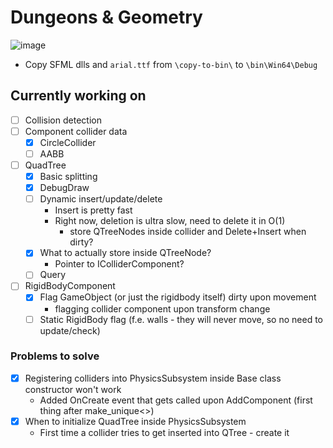 # Dungeons & Geometry

![image](https://user-images.githubusercontent.com/9076709/155303636-18c13151-962f-4707-a7a1-2107b92c55e2.png)

- Copy SFML dlls and `arial.ttf` from `\copy-to-bin\` to `\bin\Win64\Debug`

## Currently working on

- [ ]  Collision detection
  - [ ] Component collider data
    - [x] CircleCollider
    - [ ] AABB
  - [ ] QuadTree
    - [x] Basic splitting
    - [x] DebugDraw
    - [ ] Dynamic insert/update/delete
        - Insert is pretty fast
        - Right now, deletion is ultra slow, need to delete it in O(1)
          - store QTreeNodes inside collider and Delete+Insert when dirty?
    - [x] What to actually store inside QTreeNode?
      - Pointer to IColliderComponent?
    - [ ] Query
- [ ] RigidBodyComponent
  - [x] Flag GameObject (or just the rigidbody itself) dirty upon movement
      - flagging collider component upon transform change
  - [ ] Static RigidBody flag (f.e. walls - they will never move, so no need to update/check)

### Problems to solve

- [x] Registering colliders into PhysicsSubsystem inside Base class constructor won't work
  - Added OnCreate event that gets called upon AddComponent (first thing after make_unique<>)
- [x] When to initialize QuadTree inside PhysicsSubsystem
  - First time a collider tries to get inserted into QTree - create it

​	
